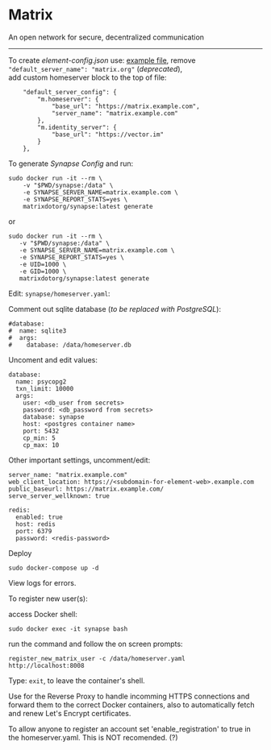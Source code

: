 # Matrix
An open network for secure, decentralized communication
  
---
  
To create *element-config.json* use: <a href="https://develop.element.io/config.json">example file</a>, 
remove `"default_server_name": "matrix.org"` (*deprecated*),  
add custom homeserver block to the top of file:
```
    "default_server_config": {
        "m.homeserver": {
            "base_url": "https://matrix.example.com",
            "server_name": "matrix.example.com"
        },
        "m.identity_server": {
            "base_url": "https://vector.im"
        }
    },
```
  
To generate *Synapse Config* and run:
```
sudo docker run -it --rm \
    -v "$PWD/synapse:/data" \
    -e SYNAPSE_SERVER_NAME=matrix.example.com \
    -e SYNAPSE_REPORT_STATS=yes \
    matrixdotorg/synapse:latest generate
 ```
  or
 ```
sudo docker run -it --rm \
    -v "$PWD/synapse:/data" \
    -e SYNAPSE_SERVER_NAME=matrix.example.com \
    -e SYNAPSE_REPORT_STATS=yes \
    -e UID=1000 \
    -e GID=1000 \
    matrixdotorg/synapse:latest generate
```
  
Edit: `synapse/homeserver.yaml`:
  
Comment out sqlite database (*to be replaced with PostgreSQL*):
```
#database:
#  name: sqlite3
#  args:
#    database: /data/homeserver.db
```
  
Uncoment and edit values: 
```
database:
  name: psycopg2
  txn_limit: 10000
  args:
    user: <db_user from secrets>
    password: <db_password from secrets>
    database: synapse
    host: <postgres container name>
    port: 5432
    cp_min: 5
    cp_max: 10
```
  
Other important settings, uncomment/edit:
```
server_name: "matrix.example.com"
web_client_location: https://<subdomain-for-element-web>.example.com
public_baseurl: https://matrix.example.com/
serve_server_wellknown: true

redis:
  enabled: true
  host: redis
  port: 6379
  password: <redis-password>
```
  
Deploy
```
sudo docker-compose up -d
```

View logs for errors.

To register new user(s):
  
access Docker shell:
```
sudo docker exec -it synapse bash
```
  
run the command and follow the on screen prompts:
```
register_new_matrix_user -c /data/homeserver.yaml http://localhost:8008
```
  
Type: `exit`, to leave the container's shell.
  
Use for the Reverse Proxy to handle incomming HTTPS connections and forward them to the correct Docker containers,
also to automatically fetch and renew Let's Encrypt certificates.

To allow anyone to register an account set 'enable_registration' to true in the homeserver.yaml.
This is NOT recomended. (?)
